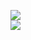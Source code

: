 [![](https://img.shields.io/badge/Made%20With-Github%20Spray-lightgrey.svg?style=for-the-badge&logo=github)](https://github.com/Annihil/github-spray#4990)  
[![](https://i.imgur.com/2DrTn0Z.gif)](https://github.com/Annihil/github-spray)